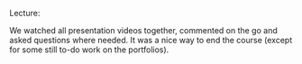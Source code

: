 Lecture:

We watched all presentation videos together, commented on the go and asked questions where 
needed. It was a nice way to end the course (except for some still to-do work on the portfolios).